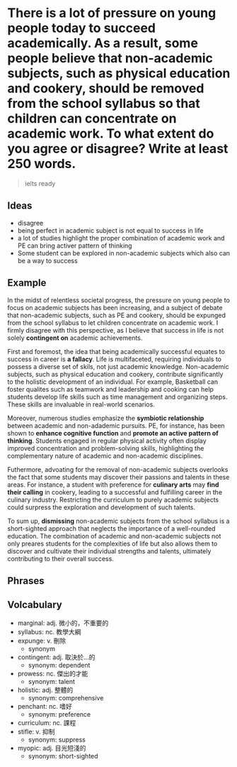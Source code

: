 # There is a lot of pressure on young people today to succeed academically. As a result, some people believe that non-academic subjects, such as physical education and cookery, should be removed from the school syllabus so that children can concentrate on academic work. To what extent do you agree or disagree? Write at least 250 words.

> ielts ready



## Ideas

- disagree
- being perfect in academic subject is not equal to success in life
- a lot of studies highlight the proper combination of academic work and PE can bring activer pattern of thinking
- Some student can be explored in non-academic subjects which also can be a way to success

## Example

In the midst of relentless societal progress, the pressure on young people to focus on academic subjects has been increasing, and a subject of debate that non-academic subjects, such as PE and cookery, should be expunged from the school syllabus to let children concentrate on academic work. I firmly disagree with this perspective, as I believe that success in life is not solely **contingent on** academic achievements.

First and foremost, the idea that being academically successful equates to success in career is **a fallacy**. Life is multifaceted, requiring individuals to possess a diverse set of skils, not just academic knowledge. Non-academic subjects, such as physical education and cookery, contribute significantly to the holistic development of an individual. For example, Basketball can foster qualites such as teamwork and leadership and cooking can help students develop life skills such as time management and organizing steps. These skills are invaluable in real-world scenarios.

Moreover, numerous studies emphasize the **symbiotic relationship** between academic and non-adademic pursuits. PE, for instance, has been shown to **enhance cognitive function** and **promote an active pattern of thinking**. Students engaged in regular physical activity often display improved concentration and problem-solving skills, highlighting the complementary nature of academic and non-academic disciplines.

Futhermore, advoating for the removal of non-academic subjects overlooks the fact that some students may discover their passions and talents in these areas. For instance, a student with preference for **culinary arts** may **find their calling** in cookery, leading to a successful and fulfilling career in the culinary industry. Restricting the curriculum to purely academic subjects could surpress the exploration and development of such talents.

To sum up, **dismissing** non-academic subjects from the school syllabus is a short-sighted approach that neglects the importance of a well-rounded education. The combination of academic and non-academic subjects not only preares students for the complexities of life but also allows them to discover and cultivate their individual strengths and talents, ultimately contributing to their overall success.

## Phrases

## Volcabulary

- marginal: adj. 微小的，不重要的
- syllabus: nc. 教學大綱
- expunge: v. 刪除
  - synonym
- contingent: adj. 取決於...的
  - synonym: dependent
- prowess: nc. 傑出的才能
  - synonym: talent
- holistic: adj. 整體的
  - synonym: comprehensive
- penchant: nc. 嗜好
  - synonym: preference
- curriculum: nc. 課程
- stifle: v. 抑制
  - synonym: suppress
- myopic: adj. 目光短淺的
  - synonym: short-sighted